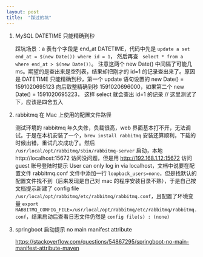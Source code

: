 ```yaml
---
layout: post
title:  "踩过的坑"
---
```


1. MySQL DATETIME 只能精确到秒

    踩坑场景：a 表有个字段是 end_at DATETIME，代码中先是 `update a set end_at = $(new Date()) where id = 1`， 然后再查 ` select * from a where end_at > $(new Date())`。 注意这两个 new Date() 中间隔了可能几 ms。期望的是查出来是空列表，结果却把刚才的 id=1 的记录查出来了。原因是 DATETIME 只能精确到秒，第一个 update 语句设置的 new Date() = 1591020695123 向后取整精确到秒 1591020696000，如果第二个 new Date() = 1591020695223， 这样 select 就会查出 id=1 的记录
    // 这里测试了下，应该是四舍五入

1. rabbitmq 在 Mac 上使用的配置文件路径

    测试环境的 rabbitmq 年久失修，负载很高，web 界面基本打不开，无法调试。于是在本机安装了一个，`brew install rabbitmq` 安装还算顺利，下载的时候出错，重试几次成功了。然后 `/usr/local/opt/rabbitmq/sbin/rabbitmq-server` 启动，本地 http://localhost:15672 访问没问题，但是用 http://192.168.1.12:15672 访问 guest 账号登陆时提示 User can only log in via localhost，文档中说要在配置文件 rabbitmq.conf 文件中添加一行 `loopback_users=none`，但是找默认的配置文件找不到（后来发现是自己对 mac 的程序安装目录不熟），于是自己按文档提示新建了 config file `/usr/local/opt/rabbitmq/etc/rabbitmq/rabbitmq.conf`，且配置了环境变量 `export RABBITMQ_CONFIG_FILE=/usr/local/opt/rabbitmq/etc/rabbitmq/rabbitmq.conf`，结果启动后查看日志文件仍然是 `config file(s) : (none)`

1. springboot 启动提示 no main manifest attribute

    https://stackoverflow.com/questions/54867295/springboot-no-main-manifest-attribute-maven
